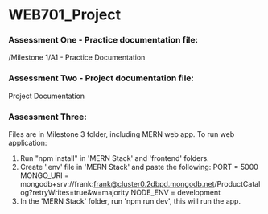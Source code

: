 # WEB701_Project

### Assessment One - Practice documentation file:
/Milestone 1/A1 - Practice Documentation

### Assessment Two - Project documentation file:

Project Documentation

### Assessment Three:

Files are in Milestone 3 folder, including MERN web app.
To run web application:

1. Run "npm install" in 'MERN Stack' and 'frontend' folders.
2. Create '.env' file in 'MERN Stack' and paste the following:
   PORT = 5000
   MONGO_URI = mongodb+srv://frank:frank@cluster0.2dbpd.mongodb.net/ProductCatalog?retryWrites=true&w=majority
   NODE_ENV = development
3. In the 'MERN Stack' folder, run 'npm run dev', this will run the app.
